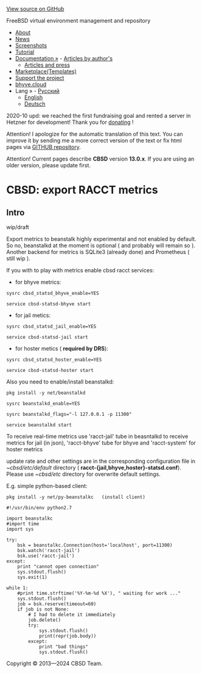 [View source on GitHub](https://github.com/cbsd/cbsd)

FreeBSD virtual environment management and repository

- [About](http://www.convectix.com/en/about.html)
- [News](http://www.convectix.com/en/news.html)
- [Screenshots](http://www.convectix.com/en/screenshots.html)
- [Tutorial](http://www.convectix.com/en/tutorial.html)
- [Documentation »](http://www.convectix.com/en/docs.html)  - [Articles by author's](http://www.convectix.com/en/articles.html)
  - [Articles and press](http://www.convectix.com/en/press.html)
- [Marketplace(Templates)](https://marketplace.convectix.com)
- [Support the project](http://www.convectix.com/en/donate.html)
- [bhyve.cloud](http://www.convectix.com/en/bhyve-cloud.html)
- Lang »  - [Русский](http://www.convectix.com/ru/racct_exports.html)
  - [English](http://www.convectix.com/en/racct_exports.html)
  - [Deutsch](http://www.convectix.com/de/racct_exports.html)

2020-10 upd: we reached the first fundraising goal and rented a server in Hetzner for development! Thank you for [donating](https://www.patreon.com/clonos) !

Attention! I apologize for the automatic translation of this text. You can improve it by sending me a more correct version of the text or fix html pages via [GITHUB repository](https://github.com/cbsd/cbsd-wwwdoc).

Attention! Current pages describe **CBSD** version **13.0.x**. If you are using an older version, please update first.

# CBSD: export RACCT metrics

## Intro

wip/draft

Export metrics to beanstalk highly experimental and not enabled by default. So no, beanstalkd at the moment is optional ( and probably will remain so ). Another backend for metrics is SQLite3 (already done) and Prometheus ( still wip ).


If you with to play with metrics enable cbsd racct services:

- for bhyve metrics:




```
sysrc cbsd_statsd_bhyve_enable=YES
```







```
service cbsd-statsd-bhyve start
```

- for jail metics:




```
sysrc cbsd_statsd_jail_enable=YES
```







```
service cbsd-statsd-jail start
```

- for hoster metics ( **required by DRS**):




```
sysrc cbsd_statsd_hoster_enable=YES
```







```
service cbsd-statsd-hoster start
```


Also you need to enable/install beanstalkd:

```
pkg install -y net/beanstalkd
```

```
sysrc beanstalkd_enable=YES
```

```
sysrc beanstalkd_flags="-l 127.0.0.1 -p 11300"
```

```
service beanstalkd start
```

To receive real-time metrics use 'racct-jail' tube in beasntalkd to receive metrics for jail (in json), 'racct-bhyve' tube for bhyve and 'racct-system' for hoster metrics

update rate and other settings are in the corresponding configuration file in _~cbsd/etc/default_ directory ( **racct-{jail,bhyve,hoster}-statsd.conf**). Please use _~cbsd/etc_ directory
for overwrite default settings.

E.g. simple python-based client:

```
pkg install -y net/py-beanstalkc   (install client)
```

```
#!/usr/bin/env python2.7

import beanstalkc
#import time
import sys

try:
    bsk = beanstalkc.Connection(host='localhost', port=11300)
    bsk.watch('racct-jail')
    bsk.use('racct-jail')
except:
    print "cannot open connection"
    sys.stdout.flush()
    sys.exit(1)

while 1:
    #print time.strftime('%Y-%m-%d %X'), " waiting for work ..."
    sys.stdout.flush()
    job = bsk.reserve(timeout=60)
    if job is not None:
        # I had to delete it immediately
        job.delete()
        try:
            sys.stdout.flush()
            print(repr(job.body))
        except:
            print "bad things"
            sys.stdout.flush()

```

Copyright © 2013—2024 CBSD Team.

